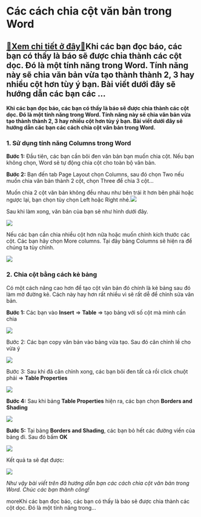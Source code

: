 Các cách chia cột văn bản trong Word
====================================

[:gift:Xem chi tiết ở đây:gift:](https://hddtvn.com/cac-cach-chia-cot-van-ban-trong-word/)Khi các bạn đọc báo, các bạn có thấy là báo sẽ được chia thành các cột dọc. Đó là một tính năng trong Word. Tính năng này sẽ chia văn bản vừa tạo thành thành 2, 3 hay nhiều cột hơn tùy ý bạn. Bài viết dưới đây sẽ hướng dẫn các bạn các …
--------------------------------------------------------------------------------------------------------------------------------------------------------------------------------------------------------------------------------------------

**Khi các bạn đọc báo, các bạn có thấy là báo sẽ được chia thành các cột dọc. Đó là một tính năng trong Word. Tính năng này sẽ chia văn bản vừa tạo thành thành 2, 3 hay nhiều cột hơn tùy ý bạn. Bài viết dưới đây sẽ hướng dẫn các bạn các cách chia cột văn bản trong Word.**


### 1. Sử dụng tính năng Columns trong Word


**Bước 1:** Đầu tiên, các bạn cần bôi đen văn bản bạn muốn chia cột. Nếu bạn không chọn, Word sẽ tự động chia cột cho toàn bộ văn bản.


**Bước 2:** Bạn đến tab Page Layout chọn Columns, sau đó chọn Two nếu muốn chia văn bản thành 2 cột, chọn Three để chia 3 cột…


Muốn chia 2 cột văn bản không đều nhau như bên trái ít hơn bên phải hoặc ngược lại, bạn chọn tùy chọn Left hoặc Right nhé.[![](https://hddtvn.com/wp-content/uploads/2021/01/EoBF5DV.png)](https://hddtvn.com/wp-content/uploads/2021/01/EoBF5DV.png)


Sau khi làm xong, văn bản của bạn sẽ như hình dưới đây.


![](https://hddtvn.com/wp-content/uploads/2021/01/kOUb11C.png)


Nếu các bạn cần chia nhiều cột hơn nữa hoặc muốn chỉnh kích thước các cột. Các bạn hãy chọn More columns. Tại đây bảng Columns sẽ hiện ra để chúng ta tùy chỉnh.


![](https://hddtvn.com/wp-content/uploads/2021/01/UovEtlI.png)


### 2. Chia cột bằng cách kẻ bảng


Có một cách nâng cao hơn để tạo cột văn bản đó chính là kẻ bảng sau đó làm mờ đường kẻ. Cách này hay hơn rất nhiều vì sẽ rất dễ để chỉnh sửa văn bản.


**Bước 1:** Các bạn vào **Insert** => **Table** => tạo bảng với số cột mà mình cần chia


![](https://hddtvn.com/wp-content/uploads/2021/01/7P93yyM.png)


Bước 2: Các bạn copy văn bản vào bảng vừa tạo. Sau đó căn chỉnh lề cho vừa ý


![](https://hddtvn.com/wp-content/uploads/2021/01/s3ESkUt.png)


Bước 3: Sau khi đã căn chỉnh xong, các bạn bôi đen tất cả rồi click chuột phải => **Table Properties**


![](https://hddtvn.com/wp-content/uploads/2021/01/qR1ZpYx.png)


**Bước 4:** Sau khi bảng **Table Properties** hiện ra, các bạn chọn **Borders and Shading**


![](https://hddtvn.com/wp-content/uploads/2021/01/1AlgfXY.png)


**Bước 5:** Tại bảng **Borders and Shading**, các bạn bỏ hết các đường viền của bảng đi. Sau đó bấm **OK**


![](https://hddtvn.com/wp-content/uploads/2021/01/qB5LBCe.png)


Kết quả ta sẽ đạt được:


![](https://hddtvn.com/wp-content/uploads/2021/01/6qrQyLg.png)


*Như vậy bài viết trên đã hướng dẫn bạn các cách chia cột văn bản trong Word. Chúc các bạn thành công!*


moreKhi các bạn đọc báo, các bạn có thấy là báo sẽ được chia thành các cột dọc. Đó là một tính năng trong…

